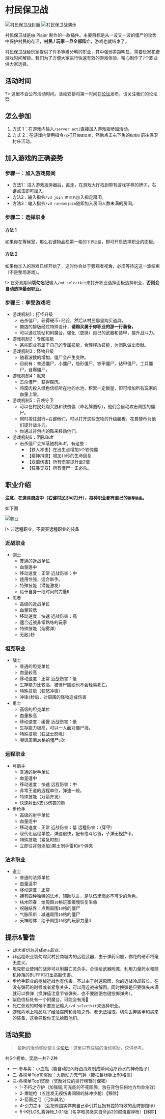 # 村民保卫战

![村民保卫战封面](https://mimaru-jp.oss-ap-northeast-1.aliyuncs.com/images/vd-kill-hordes-of-undead.gif)
![村民保卫战演示](https://mimaru-jp.oss-ap-northeast-1.aliyuncs.com/images/vd-demo.gif)

村民保卫战是由 Plajer 制作的一款插件。主要目标是从一波又一波的僵尸的攻势中保护村民的存活，**村民 / 玩家一旦全部阵亡**，游戏也就结束了。

村民保卫战给玩家提供了许多等级分明的职业，其中强弱差距明显，需要玩家花费游戏时间解锁。我们为了方便大家进行快速有效的游戏体验，精心制作了`7`个职业供大家选择。

## 活动时间

?> 这里不会公布活动时间。活动安排将第一时间在[论坛][bbs]发布，请关注我们的论坛😇

## 怎么参加

1. 方式 1：在游戏内输入`/server act2`直接加入游戏服参加活动。
2. 方式 2：在游戏内使用指令`/c`打开`快捷菜单`，然后点击右下角的`指南针`前往保卫村庄活动。

## 加入游戏的正确姿势

### 步骤一：加入游戏房间

- 方法1：进入游戏服务器后，直走，在游戏大厅找到带有游戏字样的牌子，<kbd>右键点击</kbd>即可加入。
- 方法2：输入指令`/vd join 房间名`加入指定房间。
- 方法3：输入指令`/vd randomjoin`随即加入房间人数未满的房间。

### 步骤二：选择职业

#### 方法 1

如果你在等候室，那么右键物品栏第一格的`下界之星`，即可开启选择职业的面板。

#### 方法 2

如果你加入的游戏已经开始了，这时你会处于旁观者视角，必须等待这这一波结束（不是整场游戏）。

!> 在旁观期间**切勿忘记**输入`/vd selectkit`来打开职业选择面板选择职业，**否则会自动选择最弱职业。**

### 步骤三：享受游戏吧

- 游戏机制1：打怪升级
  - 击杀僵尸，获得硬币+经验，然后从村民那里购买道具。
  - 商店的排版经过特殊设计，**请购买属于你职业的那一行装备。**
  - 可以通过铁砧和附魔台，强化（更换）自己的武器和装甲，提升战斗力。
- 游戏机制2：专属技能
  - 某些职业有属于自己的专属技能，合理释放技能，为团队做出贡献。
- 游戏机制3：怪物升级
  - 随着波数的增加，僵尸会产生变种。
  - 目前有：普通僵尸，小僵尸，隐形僵尸，铁甲僵尸，钻甲僵尸，工兵僵尸，自爆僵尸。
- 游戏机制4：献祭
  - 击杀僵尸，获得腐肉。
  - 将腐肉投入绿色信标所在地的水池，积累一定数量，即可增加所有玩家的血量上限。
- 游戏机制5：召唤守卫
  - 可以在村民处购买狼和铁傀儡（命名牌图标），他们会自动攻击周围的僵尸。
  - 同时按住潜行+右键他们，可以打开这些宠物的升级面板，花费硬币为他们提升战斗力。
  - 你通过背包内的鞍来移动他们。
- 游戏机制6：团队Buff
  - 击杀僵尸会掉落随机Buff，有这些：
    - 【铁人冲击】在出生点增加`3`个铁傀儡
    - 【精神抖擞】增加`10`秒的生命回复
    - 【双倍伤害】所有伤害提升至2倍
    - 【狂暴无双】所有僵尸一击必杀。

## 职业介绍

**注意，在道具商店中（右键村民即可打开），每种职业都有自己的`推荐装备`。**

如下图

![职业](https://mimaru-jp.oss-ap-northeast-1.aliyuncs.com/images/UTHMvs.jpg)

!> 非远程职业，不要买远程职业的装备

### 近战职业

- 剑士
  - 普通的近战单位
  - 血量适中
  - 移动速度：正常 近战伤害：中
  - 适用性强，适合新手。
  - 特殊技能（潜能激发）
  - 给予自身一段时间的力量II
- 忍者
  - 高级的近战单位
  - 血量较低
  - 移动速度：快速 近战伤害：高
  - 适合近战非常熟练的玩家
  - 特殊技能（烟雾弹）
  - 无敌`2`秒

### 坦克职业

- 战士
  - 普通的坦克单位
  - 血量较高
  - 移动速度：正常 近战伤害：低
  - 生存能力比较高，被僵尸围殴也不会轻易死亡。
  - 特殊技能（狂怒冲锋）
  - 冲锋`2`秒后，对周围的怪物造成伤害
- 勇士
  - 高级的坦克单位
  - 血量极高
  - 移动速度：缓慢 近战伤害：低
  - 生存能力极高，可以一人面对僵尸海。
  - 特殊技能（狂战士怒吼）
  - 嘲讽周围`20`格的僵尸`5`次

### 远程职业

- 弓箭手
  - 普通的射手单位
  - 血量适中
  - 移动速度：快速 远程伤害：中
  - 非常王道的远程单位，弹速一般。
  - 特殊技能（万箭齐发）
  - 快速射出`5`支`15`伤害的箭
- 步枪手
  - 高级的射手单位
  - 血量适中
  - 移动速度：正常 近战伤害：低 远程伤害：（穿甲)
  - 现代化远程单位，弹速很快，配有格斗匕首，子弹无视护甲。
  - 特殊技能（紧急时刻）
  - 立即往背包添加`1`颗土制手雷和`8`个弹夹

### 法术职业

- 道士
  - 普通的法师单位
  - 血量适中
  - 移动速度：正常
  - 拥有四种独特的法术，辅助队友，是队伍里面必不可少的角色。
  - 枯木回春：给周围`10`格玩家缓慢恢复生命
  - 祝融结界：点燃周围`10`格的僵尸
  - 气脉阻断：减速周围`10`格的僵尸
  - 天神附体：给予周围`10`格的玩家力量II

## 提示&警告

- <em>请大家切勿选择`骑士`职业。</em>
- 非远程职业切勿购买村民商城内的远程武器，由于弹药问题，你花的硬币将毫无意义。
- 坦克职业使用的战斧可以附魔亡灵杀手。合理给武器附魔，利用力量药水和随机掉落的BUFF可打出高额伤害。
- 步枪手职业的枪械近战也有伤害。不过由于射速原因，你的近战冷却较长。在没有弹药的时候或者紧急关头，可以用近战来解围。同时换弹是只要弹夹未满就可以换弹（换弹癌注意节省弹夹，也不要随便右键投掷弹夹）。
- 紫色信标处有一个附魔台，可能会有用👻
- 死亡旁观的时候不要忘记输入`/vd selectkit`来选择职业。
- 游戏内地上物品除了经验腐肉和食物之外，都无法拾取。切勿丢弃盔甲和买来的装备，这会导致你无法拾取他们。

## 活动奖励

> 最新的活动奖励请关注[论坛][bbs]！这里只有往届的活动奖励，仅供参考。

共5个榜单，奖励一共7-2种

- 一-参与奖：小血瓶（能自动把闪烁西瓜炼制成瞬间治疗药水的神奇瓶子）
- 二-各榜单Top10奖励：火箭动力充气锤（能把目标锤上60格高）
- 三-各榜单Top1奖励（奖励对应的排行榜暂时保密）
  - 1-不朽之守护（加强版;可充能的不死图腾，放在背包任何地方均会生效）
  - 2-爆能枪（五连发无视伤害间隔的脉冲步枪）【移除】
  - 3-箭雨之弓（弓如其名）
  - 4-引力之甲（会把周围实体向自己牵引并且拥有独特特效的高防御铠甲）
  - 5-IKELOS_霰弹枪_1.0.1版（名字和灵感来自命运2的燃烧霰弹枪）【移除】

[bbs]: https://bbs.mimaru.me "论坛"
